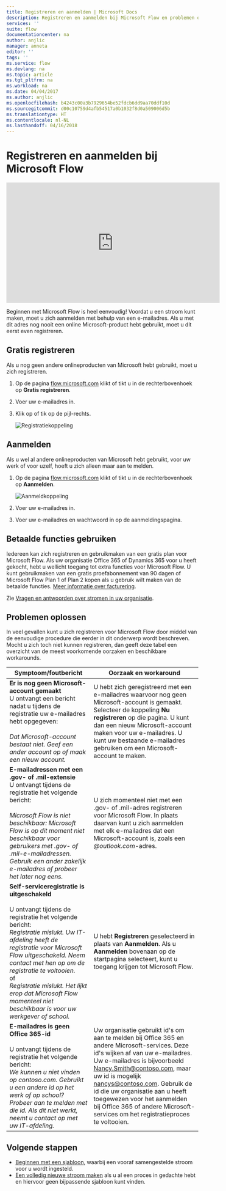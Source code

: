 ```yaml
---
title: Registreren en aanmelden | Microsoft Docs
description: Registreren en aanmelden bij Microsoft Flow en problemen oplossen met dit proces.
services: ''
suite: flow
documentationcenter: na
author: anjlic
manager: anneta
editor: ''
tags: ''
ms.service: flow
ms.devlang: na
ms.topic: article
ms.tgt_pltfrm: na
ms.workload: na
ms.date: 04/04/2017
ms.author: anjlic
ms.openlocfilehash: b4243c00a3b7929654be52fdcb6dd9aa70ddf10d
ms.sourcegitcommit: d00c10759d4afb54517a0b1032f8d0a509006d5b
ms.translationtype: HT
ms.contentlocale: nl-NL
ms.lasthandoff: 04/16/2018
---
```

# <a name="sign-up-and-sign-in-for-microsoft-flow"></a>Registreren en aanmelden bij Microsoft Flow
<iframe width="560" height="315" src="https://www.youtube.com/embed/cRkmSZrctLc?list=PL8nfc9haGeb55I9wL9QnWyHp3ctU2_ThF" frameborder="0" allowfullscreen></iframe>

Beginnen met Microsoft Flow is heel eenvoudig! Voordat u een stroom kunt maken, moet u zich aanmelden met behulp van een e-mailadres. Als u met dit adres nog nooit een online Microsoft-product hebt gebruikt, moet u dit eerst even registreren.

## <a name="sign-up-free"></a>Gratis registreren
Als u nog geen andere onlineproducten van Microsoft hebt gebruikt, moet u zich registreren.

1. Op de pagina [flow.microsoft.com](https://flow.microsoft.com) klikt of tikt u in de rechterbovenhoek op **Gratis registreren**.
2. Voer uw e-mailadres in.
3. Klik op of tik op de pijl-rechts.

    ![Registratiekoppeling](./media/sign-up-sign-in/signup.png)

## <a name="sign-in"></a>Aanmelden
Als u wel al andere onlineproducten van Microsoft hebt gebruikt, voor uw werk of voor uzelf, hoeft u zich alleen maar aan te melden.

1. Op de pagina [flow.microsoft.com](https://flow.microsoft.com) klikt of tikt u in de rechterbovenhoek op **Aanmelden**.

    ![Aanmeldkoppeling](./media/sign-up-sign-in/signin.png)
2. Voer uw e-mailadres in.
3. Voer uw e-mailadres en wachtwoord in op de aanmeldingspagina.

## <a name="using-paid-features"></a>Betaalde functies gebruiken
Iedereen kan zich registreren en gebruikmaken van een gratis plan voor Microsoft Flow. Als uw organisatie Office 365 of Dynamics 365 voor u heeft gekocht, hebt u wellicht toegang tot extra functies voor Microsoft Flow. U kunt gebruikmaken van een gratis proefabonnement van 90 dagen of Microsoft Flow Plan 1 of Plan 2 kopen als u gebruik wilt maken van de betaalde functies. [Meer informatie over facturering](billing-questions.md).

Zie [Vragen en antwoorden over stromen in uw organisatie](organization-q-and-a.md).

## <a name="troubleshooting"></a>Problemen oplossen
In veel gevallen kunt u zich registreren voor Microsoft Flow door middel van de eenvoudige procedure die eerder in dit onderwerp wordt beschreven. Mocht u zich toch niet kunnen registreren, dan geeft deze tabel een overzicht van de meest voorkomende oorzaken en beschikbare workarounds.


|                                                                                                                                                                                       Symptoom/foutbericht                                                                                                                                                                                        |                                                                                                                                                                              Oorzaak en workaround                                                                                                                                                                              |
|------------------------------------------------------------------------------------------------------------------------------------------------------------------------------------------------------------------------------------------------------------------------------------------------------------------------------------------------------------------------------------------------------|--------------------------------------------------------------------------------------------------------------------------------------------------------------------------------------------------------------------------------------------------------------------------------------------------------------------------------------------------------------------------------|
|                                                                                       **Er is nog geen Microsoft-account gemaakt** <br> U ontvangt een bericht nadat u tijdens de registratie uw e-mailadres hebt opgegeven:<br><br> *Dat Microsoft-account bestaat niet. Geef een ander account op of maak een nieuw account.*                                                                                       |                                              U hebt zich geregistreerd met een e-mailadres waarvoor nog geen Microsoft-account is gemaakt. Selecteer de koppeling **Nu registreren** op die pagina. U kunt dan een nieuw Microsoft-account maken voor uw e-mailadres. U kunt uw bestaande e-mailadres gebruiken om een Microsoft-account te maken.                                               |
|                                                  **E-mailadressen met een .gov- of .mil-extensie**<br>U ontvangt tijdens de registratie het volgende bericht:<br><br>*Microsoft Flow is niet beschikbaar: Microsoft Flow is op dit moment niet beschikbaar voor gebruikers met .gov- of .mil-e-mailadressen. Gebruik een ander zakelijk e-mailadres of probeer het later nog eens.*                                                  |                                                                                            U zich momenteel niet met een .gov- of .mil-adres registreren voor Microsoft Flow. In plaats daarvan kunt u zich aanmelden met elk e-mailadres dat een Microsoft-account is, zoals een *\@outlook.com*-adres.                                                                                             |
| **Self-serviceregistratie is uitgeschakeld**<br><br>U ontvangt tijdens de registratie het volgende bericht:<br>*Registratie mislukt. Uw IT-afdeling heeft de registratie voor Microsoft Flow uitgeschakeld. Neem contact met hen op om de registratie te voltooien.* <br>of<br> *Registratie mislukt. Het lijkt erop dat Microsoft Flow momenteel niet beschikbaar is voor uw werkgever of school.* |                                                                                        U hebt **Registreren** geselecteerd in plaats van **Aanmelden**. Als u **Aanmelden** bovenaan op de startpagina selecteert, kunt u toegang krijgen tot Microsoft Flow.                                                                                        |
|                                                   **E-mailadres is geen Office 365-id**<br><br>U ontvangt tijdens de registratie het volgende bericht:<br>*We kunnen u niet vinden op contoso.com.  Gebruikt u een andere id op het werk of op school? Probeer aan te melden met die id. Als dit niet werkt, neemt u contact op met uw IT-afdeling.*                                                    | Uw organisatie gebruikt id's om aan te melden bij Office 365 en andere Microsoft-services. Deze id's wijken af van uw e-mailadres. Uw e-mailadres is bijvoorbeeld Nancy.Smith@contoso.com, maar uw id is mogelijk nancys@contoso.com. Gebruik de id die uw organisatie aan u heeft toegewezen voor het aanmelden bij Office 365 of andere Microsoft-services om het registratieproces te voltooien. |

## <a name="next-steps"></a>Volgende stappen
* [Beginnen met een sjabloon](get-started-logic-template.md), waarbij een vooraf samengestelde stroom voor u wordt ingesteld.
* [Een volledig nieuwe stroom maken](get-started-logic-flow.md) als u al een proces in gedachte hebt en hiervoor geen bijpassende sjabloon kunt vinden.

